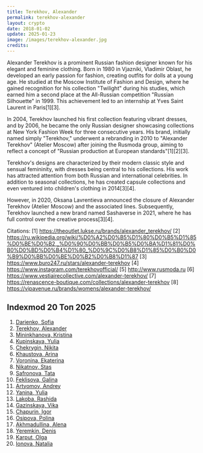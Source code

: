 ```yaml
---
title: Terekhov, Alexander
permalink: terekhov-alexander
layout: crypto
date: 2018-01-02
update: 2025-01-23
image: /images/terekhov-alexander.jpg
credits:
---
```


Alexander Terekhov is a prominent Russian fashion designer known for his elegant and feminine clothing. Born in 1980 in Vjazniki, Vladimir Oblast, he developed an early passion for fashion, creating outfits for dolls at a young age. He studied at the Moscow Institute of Fashion and Design, where he gained recognition for his collection "Twilight" during his studies, which earned him a second place at the All-Russian competition "Russian Silhouette" in 1999. This achievement led to an internship at Yves Saint Laurent in Paris[1][3].

In 2004, Terekhov launched his first collection featuring vibrant dresses, and by 2006, he became the only Russian designer showcasing collections at New York Fashion Week for three consecutive years. His brand, initially named simply "Terekhov," underwent a rebranding in 2010 to "Alexander Terekhov" (Atelier Moscow) after joining the Rusmoda group, aiming to reflect a concept of "Russian production at European standards"[1][2][3].

Terekhov's designs are characterized by their modern classic style and sensual femininity, with dresses being central to his collections. His work has attracted attention from both Russian and international celebrities. In addition to seasonal collections, he has created capsule collections and even ventured into children's clothing in 2014[3][4].

However, in 2020, Oksana Lavrentieva announced the closure of Alexander Terekhov (Atelier Moscow) and the associated lines. Subsequently, Terekhov launched a new brand named Sashaverse in 2021, where he has full control over the creative process[3][4].

Citations:
[1] https://theoutlet.lukse.ru/brands/alexander_terekhov/
[2] https://ru.wikipedia.org/wiki/%D0%A2%D0%B5%D1%80%D0%B5%D1%85%D0%BE%D0%B2,_%D0%90%D0%BB%D0%B5%D0%BA%D1%81%D0%B0%D0%BD%D0%B4%D1%80_%D0%9C%D0%B8%D1%85%D0%B0%D0%B9%D0%BB%D0%BE%D0%B2%D0%B8%D1%87
[3] https://www.buro247.ru/stars/alexander-terekhov
[4] https://www.instagram.com/terekhovofficial/
[5] http://www.rusmoda.ru
[6] https://www.vestiairecollective.com/alexander-terekhov/
[7] https://renascence-boutique.com/collections/alexander-terekhov
[8] https://vipavenue.ru/brands/womens/alexander-terekhov/

## Indexmod 20 Топ 2025

1. [Darienko, Sofia](darienko-sofia)  
2. [Terekhov, Alexander](terekhov-alexander)  
3. [Mininkhanova, Kristina](mininkhanova-kristina)  
4. [Kupinskaya, Yulia](kupinskaya-yulia)  
5. [Chekrygin, Nikita](chekrygin-nikita)  
6. [Khaustova, Arina](khaustova-arina)  
7. [Voronina, Ekaterina](voronina-ekaterina)  
8. [Nikatnov, Stas](nikatnov-stas)  
9. [Safronova, Tata](safronova-tata)  
10. [Feklisova, Galina](feklisova-galina)  
11. [Artyomov, Andrey](artyomov-andrey)  
12. [Yanina, Yulia](yanina-yulia)  
13. [Lakoba, Rashida](lakoba-rashida)  
14. [Gazinskaya, Vika](gazinskaya-vika)  
15. [Chapurin, Igor](chapurin-igor)  
16. [Osipova, Polina](osipova-polina)  
17. [Akhmadullina, Alena](akhmadullina-alena-designer)  
18. [Yeremkin, Denis](yeremkin-denis)  
19. [Karput, Olga](karput-olga)  
20. [Ionova, Natalia](ionova-natalia)  
